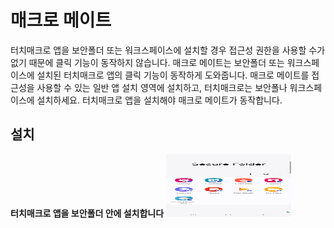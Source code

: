 # 매크로 메이트
터치매크로 앱을 보안폴더 또는 워크스페이스에 설치할 경우 접근성 권한을 사용할 수가 없기 때문에 클릭 기능이 동작하지 않습니다. 매크로 메이트는 보안폴더 또는 워크스페이스에 설치된 터치매크로 앱의 클릭 기능이 동작하게 도와줍니다. 매크로 메이트를 접근성을 사용할 수 있는 일반 앱 설치 영역에 설치하고, 터치매크로는 보안폴나 워크스페이스에 설치하세요. 터치매크로 앱을 설치해야 매크로 메이트가 동작합니다.

## 설치
**터치매크로 앱을 보안폴더 안에 설치합니다**
<img src="/Images/tmc_secure_folder.jpg" alt="Install tmc inside the secure folder" style="height: 100px; width:200px;"/>
